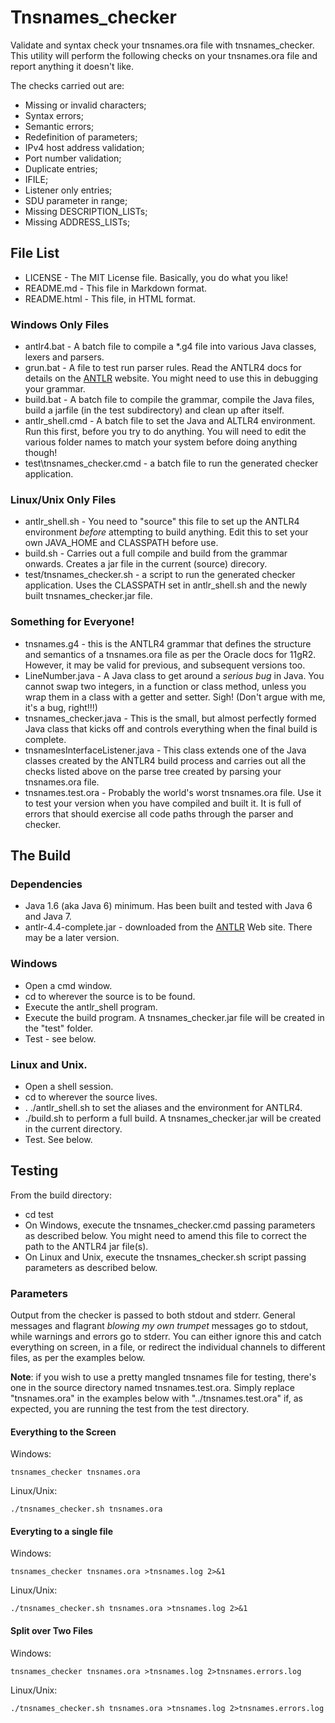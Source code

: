# Tnsnames_checker

Validate and syntax check your tnsnames.ora file with tnsnames_checker. This utility will perform the following checks on your tnsnames.ora file and report anything it doesn't like.

The checks carried out are:

  - Missing or invalid characters;
  - Syntax errors;
  - Semantic errors;
  - Redefinition of parameters;
  - IPv4 host address validation;
  - Port number validation;
  - Duplicate entries;
  - IFILE;
  - Listener only entries;
  - SDU parameter in range;
  - Missing DESCRIPTION_LISTs;
  - Missing ADDRESS_LISTs;

## File List

  - LICENSE - The MIT License file. Basically, you do what you like!
  - README.md - This file in Markdown format.
  - README.html - This file, in HTML format.


### Windows Only Files

  - antlr4.bat - A batch file to compile a *.g4 file into various Java classes, lexers and parsers.
  - grun.bat - A file to test run parser rules. Read the ANTLR4 docs for details on the [ANTLR][antlr] website. You might need to use this in debugging your grammar.
  - build.bat - A batch file to compile the grammar, compile the Java files, build a jarfile (in the test subdirectory) and clean up after itself. 
  - antlr_shell.cmd - A batch file to set the Java and ALTLR4 environment. Run this first, before you try to do anything. You will need to edit the various folder names to match your system before doing anything though!
  - test\tnsnames_checker.cmd - a batch file to run the generated checker application.

### Linux/Unix Only Files

  - antlr_shell.sh - You need to "source" this file to set up the ANTLR4 environment *before* attempting to build anything. Edit this to set your own JAVA_HOME and CLASSPATH before use. 
  - build.sh - Carries out a full compile and build from the grammar onwards. Creates a jar file in the current (source) direcory.
  - test/tnsnames_checker.sh - a script to run the generated checker application. Uses the CLASSPATH set in antlr_shell.sh and the newly built tnsnames_checker.jar file.

### Something for Everyone!

  - tnsnames.g4 - this is the ANTLR4 grammar that defines the structure and semantics of a tnsnames.ora file as per the Oracle docs for 11gR2. However, it may be valid for previous, and subsequent versions too.
  - LineNumber.java - A Java class to get around a *serious bug* in Java. You cannot swap two integers, in a function or class method, unless you wrap them in a class with a getter and setter. Sigh! (Don't argue with me, it's a bug, right!!!)
  - tnsnames_checker.java - This is the small, but almost perfectly formed Java class that kicks off and controls everything when the final build is complete.
  - tnsnamesInterfaceListener.java - This class extends one of the Java classes created by the ANTLR4 build process and carries out all the checks listed above on the parse tree created by parsing your tnsnames.ora file.
  - tnsnames.test.ora - Probably the world's worst tnsnames.ora file. Use it to test your version when you have compiled and built it. It is full of errors that should exercise all code paths through the parser and checker.


## The Build

### Dependencies
  - Java 1.6 (aka Java 6) minimum. Has been built and tested with Java 6 and Java 7.
  - antlr-4.4-complete.jar - downloaded from the [ANTLR][antlr] Web site. There may be a later version.


### Windows
  - Open a cmd window.
  - cd to wherever the source is to be found.
  - Execute the antlr_shell program.
  - Execute the build program. A tnsnames_checker.jar file will be created in the "test" folder.
  - Test - see below.

### Linux and Unix.
  - Open a shell session.
  - cd to wherever the source lives.
  - . ./antlr_shell.sh to set the aliases and the environment for ANTLR4.
  - ./build.sh to perform a full build. A tnsnames_checker.jar will be created in the current directory.
  - Test. See below.

## Testing

From the build directory:

  - cd test
  - On Windows, execute the tnsnames_checker.cmd passing parameters as described below. You might need to amend this file to correct the path to the ANTLR4 jar file(s).
  - On Linux and Unix, execute the tnsnames_checker.sh script passing parameters as described below.

### Parameters
Output from the checker is passed to both stdout and stderr. General messages and flagrant *blowing my own trumpet* messages go to stdout, while warnings and errors go to stderr. You can either ignore this and catch everything on screen, in a file, or redirect the individual channels to different files, as per the examples below.

**Note**: if you wish to use a pretty mangled tnsnames file for testing, there's one in the source directory named tnsnames.test.ora. Simply replace "tnsnames.ora" in the examples below with "../tnsnames.test.ora" if, as expected, you are running the test from the test directory.

#### Everything to the Screen

Windows:
```
tnsnames_checker tnsnames.ora
```

Linux/Unix:

```
./tnsnames_checker.sh tnsnames.ora
```

#### Everyting to a single file

Windows:

```
tnsnames_checker tnsnames.ora >tnsnames.log 2>&1
```

Linux/Unix:
```
./tnsnames_checker.sh tnsnames.ora >tnsnames.log 2>&1
```


#### Split over Two Files

Windows:
```
tnsnames_checker tnsnames.ora >tnsnames.log 2>tnsnames.errors.log
```

Linux/Unix:
```
./tnsnames_checker.sh tnsnames.ora >tnsnames.log 2>tnsnames.errors.log
```



[antlr]: http://www.antlr.org
